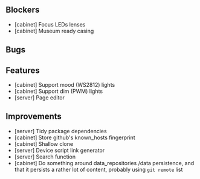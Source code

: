 ## Blockers

* [cabinet] Focus LEDs lenses
* [cabinet] Museum ready casing

## Bugs

## Features

* [cabinet] Support mood (WS2812) lights
* [cabinet] Support dim (PWM) lights
* [server] Page editor

## Improvements

* [server] Tidy package dependencies
* [cabinet] Store github's known_hosts fingerprint
* [cabinet] Shallow clone
* [server] Device script link generator
* [server] Search function
* [cabinet] Do something around data_repositories /data persistence, and that it persists a rather lot of content, probably using `git remote` list
